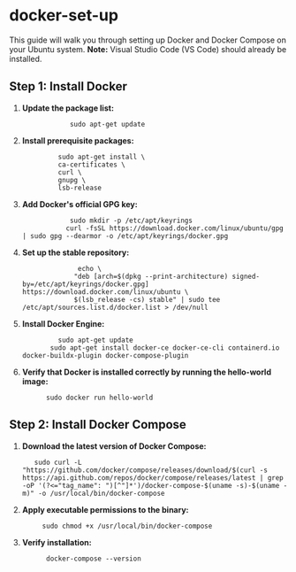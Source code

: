 # docker-set-up


This guide will walk you through setting up Docker and Docker Compose on your Ubuntu system. **Note:** Visual Studio Code (VS Code) should already be installed.

## Step 1: Install Docker

1. **Update the package list:**
   
                   sudo apt-get update


3. **Install prerequisite packages:**
 
                sudo apt-get install \
                ca-certificates \
                curl \
                gnupg \
                lsb-release


4. **Add Docker's official GPG key:**

                   sudo mkdir -p /etc/apt/keyrings
                  curl -fsSL https://download.docker.com/linux/ubuntu/gpg | sudo gpg --dearmor -o /etc/apt/keyrings/docker.gpg
   

5. **Set up the stable repository:**
 
                     echo \
                    "deb [arch=$(dpkg --print-architecture) signed-by=/etc/apt/keyrings/docker.gpg] https://download.docker.com/linux/ubuntu \
                    $(lsb_release -cs) stable" | sudo tee /etc/apt/sources.list.d/docker.list > /dev/null
 

6. **Install Docker Engine:**

                sudo apt-get update
              sudo apt-get install docker-ce docker-ce-cli containerd.io docker-buildx-plugin docker-compose-plugin
  

7. **Verify that Docker is installed correctly by running the hello-world image:**
 
             sudo docker run hello-world
  

## Step 2: Install Docker Compose

1. **Download the latest version of Docker Compose:**

          sudo curl -L "https://github.com/docker/compose/releases/download/$(curl -s https://api.github.com/repos/docker/compose/releases/latest | grep -oP '(?<="tag_name": ")[^"]*')/docker-compose-$(uname -s)-$(uname -m)" -o /usr/local/bin/docker-compose


2. **Apply executable permissions to the binary:**

            sudo chmod +x /usr/local/bin/docker-compose
  

3. **Verify installation:**

             docker-compose --version
  
